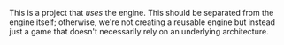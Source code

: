 This is a project that *uses* the engine. This should be separated from the engine itself; otherwise, we're not creating a reusable engine but instead just a game that doesn't necessarily rely on an underlying architecture.
